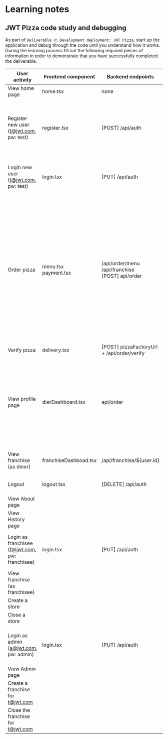 # Learning notes

## JWT Pizza code study and debugging

As part of `Deliverable ⓵ Development deployment: JWT Pizza`, start up the application and debug through the code until you understand how it works. During the learning process fill out the following required pieces of information in order to demonstrate that you have successfully completed the deliverable.

| User activity                                       | Frontend component | Backend endpoints | Database SQL |
| --------------------------------------------------- | ------------------ | ----------------- | ------------ |
| View home page                                      | home.tsx           | none              | none         |
| Register new user<br/>(t@jwt.com, pw: test)         | register.tsx       | [POST] /api/auth   | INSERT INTO user (name, email, password) VALUES (?, ?, ?) <br> INSERT INTO auth (token, userId) VALUES (?, ?)|
| Login new user<br/>(t@jwt.com, pw: test)            |login.tsx           | [PUT] /api/auth    | SELECT * FROM user WHERE email=? <br> SELECT * FROM userRole WHERE userId=?|
| Order pizza                                         | menu.tsx <br> payment.tsx| /api/order/menu <br> /api/franchise <br> [POST] api/order| SELECT * FROM menu <br> SELECT id, name FROM franchise <br> SELECT id, name FROM store WHERE franchiseId=? <br> INSERT INTO dinerOrder (dinerId, franchiseId, storeId, date) VALUES (?, ?, ?, now()) <br> INSERT INTO orderItem (orderId, menuId, description, price) VALUES (?, ?, ?, ?)|
| Verify pizza                                        | delivery.tsx       | [POST] pizzaFactoryUrl + /api/order/verify| none|
| View profile page                                   | dierDashboard.tsx  | api/order         | SELECT id, franchiseId, storeId, date FROM dinerOrder WHERE dinerId=? LIMIT <br> SELECT id, menuId, description, price FROM orderItem WHERE orderId=?|
| View franchise<br/>(as diner)                       | franchiseDashboad.tsx|/api/franchise/${user.id}| SELECT objectId FROM userRole WHERE role='franchisee'|
| Logout                                              | logout.tsx         |[DELETE] /api/auth  | DELETE FROM auth WHERE token=?|
| View About page                                     |                    |                   |              |
| View History page                                   |                    |                   |              |
| Login as franchisee<br/>(f@jwt.com, pw: franchisee) | login.tsx          | [PUT] /api/auth    | SELECT * FROM user WHERE email=? <br> SELECT * FROM userRole WHERE userId=?|
| View franchise<br/>(as franchisee)                  |                    |                   |              |
| Create a store                                      |                    |                   |              |
| Close a store                                       |                    |                   |              |
| Login as admin<br/>(a@jwt.com, pw: admin)           | login.tsx          | [PUT] /api/auth    | SELECT * FROM user WHERE email=? <br> SELECT * FROM userRole WHERE userId=?|
| View Admin page                                     |                    |                   |              |
| Create a franchise for t@jwt.com                    |                    |                   |              |
| Close the franchise for t@jwt.com                   |                    |                   |              |
